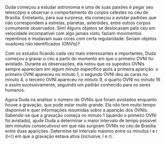 Duda começou a estudar astronomia e uma de suas paixões é pegar seu telescópio e observar o comportamento do corpos celestes no céu de Brasília. Entretanto, para sua surpresa, ela começou a avistar padrões que não correspondem a estrelas, planetas, asteróides, entre outros corpos comumente observados. Sim! Alguns objetos se deslocavam pelo céu em velocidade incompatível com algo jamais visto, faziam movimentos repentinos e mudavam suas cores com certa regularidade. Seriam objetos voadores não identificados (ONVIs)?

Com os estudos ficando cada vez mais interessantes e importantes, Duda começou a gravar o céu a partir do momento em que o primeiro OVNI foi avistado. Durante as observações, ela notou que os supostos OVNIs sempre apareciam em algum minuto específico após a primeira aparição: o primeiro OVNI apareceu no minuto 1, o segundo OVNI deu as caras no minuto 4, o terceiro OVNI apareceu no minuto 9, o quarto OVNI no minuto 16 e assim sucessivamente, seguindo um padrão conhecido para os seres humanos.

Agora Duda irá analisar o número de OVNIs que foram avistados enquanto houve a gravação, que pode estar muito grande. Ela não tem muito tempo disponível e quer informações resumidas sobre a aparição dos OVNIs. Sabendo-se que a gravação começa no minuto 1 (quando o primeiro OVNI foi avistado), ajude Duda a determinar o maior intervalo de tempo possível (em minutos consecutivos) em que não surgiram OVNIs no céu de Brasília entre duas aparições. Determine tal intervalo máximo entre os minutos l e r (l<r) em que a gravação estava ativa (inclusive, l e r).